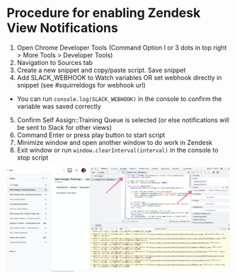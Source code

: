 # Procedure for enabling Zendesk View Notifications

1. Open Chrome Developer Tools (Command Option I or 3 dots in top right > More Tools > Developer Tools)
2. Navigation to Sources tab
3. Create a new snippet and copy/paste script. Save snippet
4. Add SLACK_WEBHOOK to Watch variables OR set webhook directly in snippet (see #squirreldogs for webhook url)
  * You can run `console.log(SLACK_WEBHOOK)` in the console to confirm the variable was saved correctly
5. Confirm Self Assign::Training Queue is selected (or else notifications will be sent to Slack for other views)
6. Command Enter or press play button to start script
7. Minimize window and open another window to do work in Zendesk
8. Exit window or run `window.clearInterval(interval)` in the console to stop script

![Google Chrome Screenshot](/images/zendesk-view-notifications-chrome.jpg)
